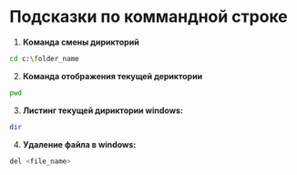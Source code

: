 # Подсказки по коммандной строке

1. **Команда смены дирикторий**
```sh
cd c:\folder_name
```

2. **Команда отображения текущей дериктории**
```sh
pwd
```

3. **Листинг текущей дириктории 
windows:**
```sh
dir
```

4. **Удаление файла в windows:**
```sh
del <file_name>
```